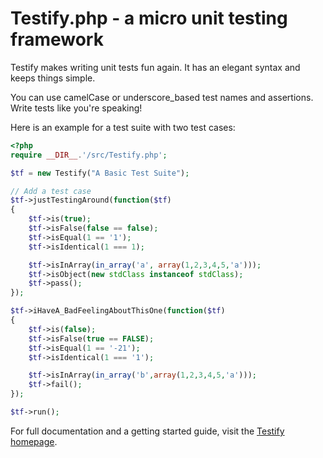 # Testify.php - a micro unit testing framework

Testify makes writing unit tests fun again. It has an elegant syntax and keeps
things simple.

You can use camelCase or underscore_based test names and assertions. Write tests
like you're speaking!

Here is an example for a test suite with two test cases:

```php
<?php
require __DIR__.'/src/Testify.php';

$tf = new Testify("A Basic Test Suite");

// Add a test case
$tf->justTestingAround(function($tf)
{
	$tf->is(true);
	$tf->isFalse(false == false);
	$tf->isEqual(1 == '1');
	$tf->isIdentical(1 === 1);

	$tf->isInArray(in_array('a', array(1,2,3,4,5,'a')));
	$tf->isObject(new stdClass instanceof stdClass);
	$tf->pass();
});

$tf->iHaveA_BadFeelingAboutThisOne(function($tf)
{
	$tf->is(false);
	$tf->isFalse(true == FALSE);
	$tf->isEqual(1 == '-21');
	$tf->isIdentical(1 === '1');

	$tf->isInArray(in_array('b',array(1,2,3,4,5,'a')));
	$tf->fail();
});

$tf->run();
```

For full documentation and a getting started guide, visit the
[Testify homepage](http://tutorialzine.com/projects/testify/).